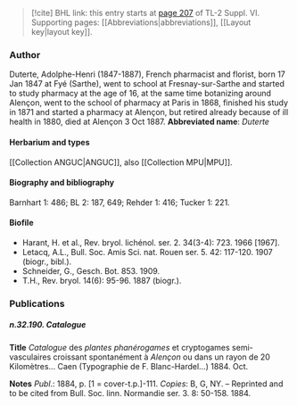 > [!cite] BHL link: this entry starts at [page 207](https://www.biodiversitylibrary.org/page/33260195) of TL-2 Suppl. VI.
> Supporting pages: [[Abbreviations|abbreviations]], [[Layout key|layout key]].

### Author

Duterte, Adolphe-Henri (1847-1887), French pharmacist and florist, born 17 Jan 1847 at Fyé (Sarthe), went to school at Fresnay-sur-Sarthe and started to study pharmacy at the age of 16, at the same time botanizing around Alençon, went to the school of pharmacy at Paris in 1868, finished his study in 1871 and started a pharmacy at Alençon, but retired already because of ill health in 1880, died at Alençon 3 Oct 1887. 
**Abbreviated name**: *Duterte*

#### Herbarium and types

[[Collection ANGUC|ANGUC]], also [[Collection MPU|MPU]].

#### Biography and bibliography

Barnhart 1: 486; BL 2: 187, 649; Rehder 1: 416; Tucker 1: 221.

#### Biofile

- Harant, H. et al., Rev. bryol. lichénol. ser. 2. 34(3-4): 723. 1966 \[1967\].
- Letacq, A.L., Bull. Soc. Amis Sci. nat. Rouen ser. 5. 42: 117-120. 1907 (biogr., bibl.).
- Schneider, G., Gesch. Bot. 853. 1909.
- T.H., Rev. bryol. 14(6): 95-96. 1887 (biogr.).

### Publications

##### n.32.190. Catalogue

**Title**
*Catalogue* des *plantes phanérogames* et cryptogames semi-vasculaires croissant spontanément à *Alençon* ou dans un rayon de 20 Kilomètres... Caen (Typographie de F. Blanc-Hardel...) 1884. Oct.

**Notes**
*Publ*.: 1884, p. \[1 = cover-t.p.\]-111. *Copies*: B, G, NY. – Reprinted and to be cited from Bull. Soc. linn. Normandie ser. 3. 8: 50-158. 1884.

